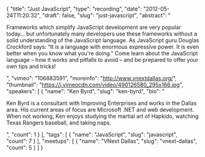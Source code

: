 {
  "title": "Just JavaScript",
  "type": "recording",
  "date": "2012-05-24T11:20:32",
  "draft": false,
  "slug": "just-javascript",
  "abstract": "<p>Frameworks which simplify JavaScript development are very popular today… but unfortunately many developers use these frameworks without a solid understanding of the JavaScript language. As JavaScript guru Douglas Crockford says: “It is a language with enormous expressive power. It is even better when you know what you're doing.” Come learn about the JavaScript language – how it works and pitfalls to avoid – and be prepared to offer your own tips and tricks!</p>",
  "vimeo": "106883591",
  "moreinfo": "http://www.vnextdallas.org/",
  "thumbnail": "https://i.vimeocdn.com/video/490126580_295x166.jpg",
  "speakers": [
    {
      "name": "Ken Byrd",
      "slug": "ken-byrd",
      "bio": "<p>Ken Byrd is a consultant with Improving Enterprises and works in the Dallas area. His current areas of focus are Microsoft .NET and web development. When not working, Ken enjoys studying the martial art of Hapkido, watching Texas Rangers baseball, and taking naps.</p>",
      "count": 1
    }
  ],
  "tags": [
    {
      "name": "JavaScript",
      "slug": "javascript",
      "count": 7
    }
  ],
  "meetups": [
    {
      "name": "VNext Dallas",
      "slug": "vnext-dallas",
      "count": 5
    }
  ]
}
